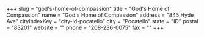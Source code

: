 +++
slug = "god's-home-of-compassion"
title = "God's Home of Compassion"
name = "God's Home of Compassion"
address = "845 Hyde Ave"
cityIndexKey = "city-id-pocatello"
city = "Pocatello"
state = "ID"
postal = "83201"
website = ""
phone = "208-236-0075"
fax = ""
+++
